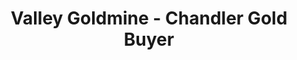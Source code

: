 ---
title: "Valley Goldmine - Chandler Gold Buyer"
url: /chandler/valley-goldmine-chandler-gold-buyer/
shop: Schmuck
---
